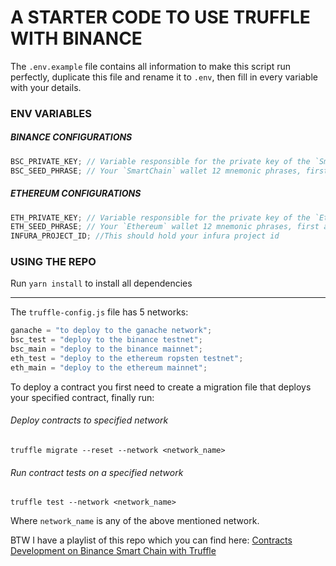 # A STARTER CODE TO USE TRUFFLE WITH BINANCE

The `.env.example` file contains all information to make this script run perfectly, duplicate this file and rename it to `.env`, then fill in every variable with your details.

### ENV VARIABLES

##### BINANCE CONFIGURATIONS

```js
BSC_PRIVATE_KEY; // Variable responsible for the private key of the `SmartChain` address you wish to deploy with.
BSC_SEED_PHRASE; // Your `SmartChain` wallet 12 mnemonic phrases, first account will be used to deploy the contract by default
```

##### ETHEREUM CONFIGURATIONS

```js
ETH_PRIVATE_KEY; // Variable responsible for the private key of the `Ethereum` address you wish to deploy with.
ETH_SEED_PHRASE; // Your `Ethereum` wallet 12 mnemonic phrases, first account will be used to deploy the contract by default
INFURA_PROJECT_ID; //This should hold your infura project id
```

### USING THE REPO

Run `yarn install` to install all dependencies

---

The `truffle-config.js` file has 5 networks:

```js
ganache = "to deploy to the ganache network";
bsc_test = "deploy to the binance testnet";
bsc_main = "deploy to the binance mainnet";
eth_test = "deploy to the ethereum ropsten testnet";
eth_main = "deploy to the ethereum mainnet";
```

To deploy a contract you first need to create a migration file that deploys your specified contract, finally run:

###### Deploy contracts to specified network

`truffle migrate --reset --network <network_name>`

###### Run contract tests on a specified network

`truffle test --network <network_name>`

Where `network_name` is any of the above mentioned network.

BTW I have a playlist of this repo which you can find here: [Contracts Development on Binance Smart Chain with Truffle](https://www.youtube.com/playlist?list=PLG3Tf5BKdISnT1NjbIuAgRzvwnTs72p-F)
